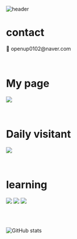 

<!--헤더 시간에 따라 색 바뀌는 timeGradient 사용, 마크다운-->
![header](https://capsule-render.vercel.app/api?type=waving&color=timeGradient&text=%20%208woo4's%20GitHub%20👋&animation=twinkling&fontSize=35&fontAlignY=40&fontAlign=70&height=250)

<!--연락처-->
# <a>**contact**</a>

<p>
  📧 openup0102@naver.com
</p>
<br>

<!--개인페이지-->
# <a>**My page**</a>

<p>  
<a href="https://www.notion.so/9edb3854b3b3414b866e9e1366b16ee5?pvs=4" target="_blank"><img src="https://img.shields.io/badge/Notion-000000?style=flat-square&logo=notion&logoColor=white"/></a>
</p>
<br>

<!--깃허브 방문자 수-->
# <a>**Daily visitant**</a>

<a href="https://hits.seeyoufarm.com"><img src="https://hits.seeyoufarm.com/api/count/incr/badge.svg?url=https%3A%2F%2Fgithub.com%2F8woo4&count_bg=%23F6003F&title_bg=%23B9B9B9&icon=&icon_color=%23000000&title=daily+visitant&edge_flat=false"/></a>

<p>
<br>
  
<!--스택? 배우고 있는 언어 뱃지로 표시-->
# <a>**learning**</a>
<p>
<img src="https://img.shields.io/badge/javascript-black?style=flat-square&logo=javascript&logoColor=F7DF1E"/>
<img src="https://img.shields.io/badge/html5-black?style=flat-square&logo=html5&logoColor=E34F26"/>
<img src="https://img.shields.io/badge/css3-black?style=flat-square&logo=css3&logoColor=1572B6"/>
</p>  
<br>
<br>

<!--깃허브에 올린 repositories 수 기반, 등급으로 표시되는 표-->
![GitHub stats](https://github-readme-stats.vercel.app/api?username=8woo4&show_icons=true&theme=radical)

